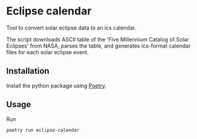 # Eclipse calendar
Tool to convert solar eclipse data to an ics calendar.

The script downloads ASCII table of the 'Five Millennium Catalog of Solar Eclipses'
from NASA, parses the table, and generates ics-format calendar files for each solar
eclipse event.

## Installation
Install the python package using [Poetry](https://python-poetry.org/docs/#installation).

## Usage
Run

```shell
poetry run eclipse-calendar
```
